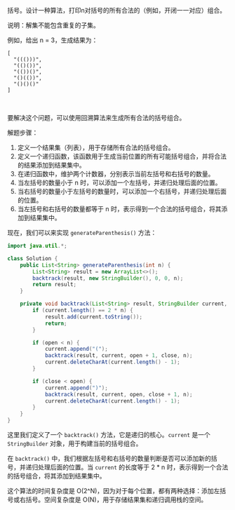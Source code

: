 括号。设计一种算法，打印n对括号的所有合法的（例如，开闭一一对应）组合。

说明：解集不能包含重复的子集。

例如，给出 n = 3，生成结果为：

```
[
  "((()))",
  "(()())",
  "(())()",
  "()(())",
  "()()()"
]
```

​                       



要解决这个问题，可以使用回溯算法来生成所有合法的括号组合。

解题步骤：

1. 定义一个结果集（列表），用于存储所有合法的括号组合。
2. 定义一个递归函数，该函数用于生成当前位置的所有可能括号组合，并将合法的结果添加到结果集中。
3. 在递归函数中，维护两个计数器，分别表示当前左括号和右括号的数量。
4. 当左括号的数量小于 n 时，可以添加一个左括号，并递归处理后面的位置。
5. 当右括号的数量小于左括号的数量时，可以添加一个右括号，并递归处理后面的位置。
6. 当左括号和右括号的数量都等于 n 时，表示得到一个合法的括号组合，将其添加到结果集中。

现在，我们可以来实现 `generateParenthesis()` 方法：

```java
import java.util.*;

class Solution {
    public List<String> generateParenthesis(int n) {
        List<String> result = new ArrayList<>();
        backtrack(result, new StringBuilder(), 0, 0, n);
        return result;
    }

    private void backtrack(List<String> result, StringBuilder current, int open, int close, int n) {
        if (current.length() == 2 * n) {
            result.add(current.toString());
            return;
        }

        if (open < n) {
            current.append("(");
            backtrack(result, current, open + 1, close, n);
            current.deleteCharAt(current.length() - 1);
        }

        if (close < open) {
            current.append(")");
            backtrack(result, current, open, close + 1, n);
            current.deleteCharAt(current.length() - 1);
        }
    }
}
```

这里我们定义了一个 `backtrack()` 方法，它是递归的核心。`current` 是一个 `StringBuilder` 对象，用于构建当前的括号组合。

在 `backtrack()` 中，我们根据左括号和右括号的数量判断是否可以添加新的括号，并递归处理后面的位置。当 `current` 的长度等于 2 * n 时，表示得到一个合法的括号组合，将其添加到结果集中。

这个算法的时间复杂度是 O(2^N)，因为对于每个位置，都有两种选择：添加左括号或右括号。空间复杂度是 O(N)，用于存储结果集和递归调用栈的空间。